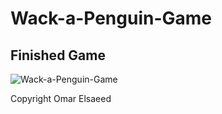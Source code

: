# Wack-a-Penguin-Game 

## Finished Game 

![Wack-a-Penguin-Game](https://github.com/OmarElsaeed/Images/blob/main/Pick%20a%20Penguin.gif)


Copyright Omar Elsaeed
